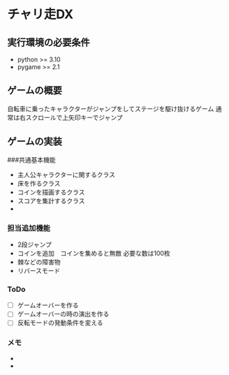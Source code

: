 # チャリ走DX

## 実行環境の必要条件
* python >= 3.10
* pygame >= 2.1

## ゲームの概要
自転車に乗ったキャラクターがジャンプをしてステージを駆け抜けるゲーム
通常は右スクロールで上矢印キーでジャンプ
## ゲームの実装
###共通基本機能
* 主人公キャラクターに関するクラス
* 床を作るクラス
* コインを描画するクラス
* スコアを集計するクラス
* 
### 担当追加機能
* 2段ジャンプ
* コインを追加　コインを集めると無敵 必要な数は100枚
* 棘などの障害物
* リバースモード
### ToDo
- [ ] ゲームオーバーを作る
- [ ] ゲームオーバーの時の演出を作る
- [ ] 反転モードの発動条件を変える
### メモ
* 
* 
